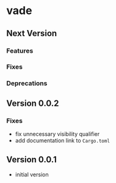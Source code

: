 # vade

## Next Version

### Features

### Fixes

### Deprecations

## Version 0.0.2

### Fixes

- fix unnecessary visibility qualifier
- add documentation link to `Cargo.toml`

## Version 0.0.1

- initial version

